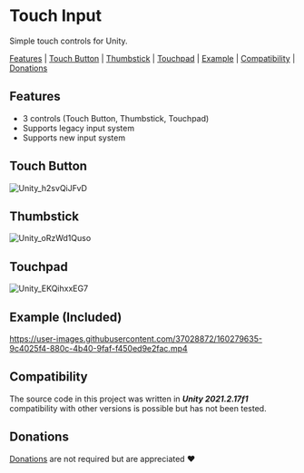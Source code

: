 # Touch Input

Simple touch controls for Unity.

[Features](#features) | [Touch Button](#touch-button) | [Thumbstick](#thumbstick) | [Touchpad](#touchpad) | [Example](#example-included) | [Compatibility](#compatibility) | [Donations](#donations)

## Features

- 3 controls (Touch Button, Thumbstick, Touchpad)
- Supports legacy input system
- Supports new input system

## Touch Button

![Unity_h2svQiJFvD](https://user-images.githubusercontent.com/37028872/160279572-4e3c41b5-5116-46f9-8034-e0551fe7328e.gif)

## Thumbstick

![Unity_oRzWd1Quso](https://user-images.githubusercontent.com/37028872/160279576-10dd2c41-8a83-408d-b564-cf6e60b26179.gif)

## Touchpad

![Unity_EKQihxxEG7](https://user-images.githubusercontent.com/37028872/160279583-bba519c0-8b59-4ca8-a1be-596b7c2988e7.gif)

## Example (Included)

https://user-images.githubusercontent.com/37028872/160279635-9c4025f4-880c-4b40-9faf-f450ed9e2fac.mp4

## Compatibility

The source code in this project was written in ***Unity 2021.2.17f1*** compatibility with other versions is possible but has not been tested.

## Donations

[Donations](https://ko-fi.com/winterboltgames) are not required but are appreciated ❤️
